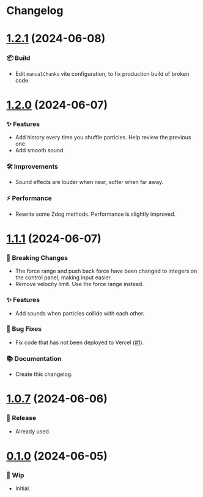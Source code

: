 # Changelog

# [1.2.1]() (2024-06-08)

### 📦 Build

- Edit `manualChunks` vite configuration, to fix production build of broken code.

# [1.2.0]() (2024-06-07)

### ✨ Features

- Add history every time you shuffle particles. Help review the previous one.
- Add smooth sound.

### 🛠 Improvements

- Sound effects are louder when near, softer when far away.

### ⚡️ Performance

- Rewrite some Zdog methods. Performance is slightly improved.

# [1.1.1]() (2024-06-07)

### 🚨 Breaking Changes

- The force range and push back force have been changed to integers on the control panel, making input easier.
- Remove velocity limit. Use the force range instead.

### ✨ Features

- Add sounds when particles collide with each other.

### 🐛 Bug Fixes

- Fix code that has not been deployed to Vercel ([#1](https://github.com/tientq64/particle-life-3d/issues/1)).

### 📚 Documentation

- Create this changelog.

# [1.0.7]() (2024-06-06)

### 🔖 Release

- Already used.

# [0.1.0]() (2024-06-05)

### 🚧 Wip

- Initial.
